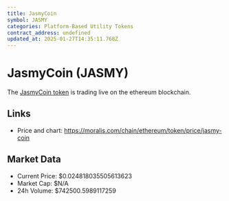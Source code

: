 ```yaml
---
title: JasmyCoin
symbol: JASMY
categories: Platform-Based Utility Tokens
contract_address: undefined
updated_at: 2025-01-27T14:35:11.768Z
---
```


# JasmyCoin (JASMY)
The [JasmyCoin token](https://moralis.com/chain/ethereum/token/price/jasmy-coin) is trading live on the ethereum blockchain.

## Links
- Price and chart: https://moralis.com/chain/ethereum/token/price/jasmy-coin

## Market Data
- Current Price: $0.024818035505613623
- Market Cap: $N/A
- 24h Volume: $742500.5989117259
